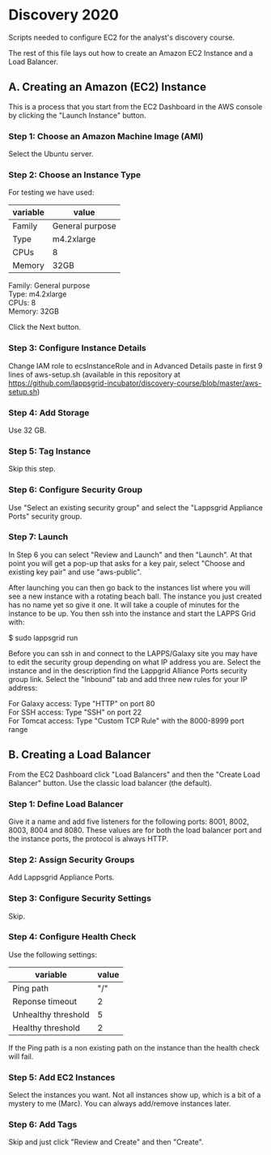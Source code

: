 # Discovery 2020

Scripts needed to configure EC2 for the analyst's discovery course. 

The rest of this file lays out how to create an Amazon EC2 Instance and a Load Balancer.

## A. Creating an Amazon (EC2) Instance

This is a process that you start from the EC2 Dashboard in the AWS console by clicking the "Launch Instance" button.

### Step 1: Choose an Amazon Machine Image (AMI)

Select the Ubuntu server.

### Step 2: Choose an Instance Type

For testing we have used:

| variable   | value           |
| ---------- | --------------- |
| Family     | General purpose |
| Type       | m4.2xlarge      |
| CPUs       | 8               |
| Memory     | 32GB            |

Family: General purpose<br/>
Type: m4.2xlarge<br/>
CPUs: 8<br/>
Memory: 32GB

Click the Next button.

### Step 3: Configure Instance Details

Change IAM role to ecsInstanceRole and in Advanced Details paste in first 9 lines of aws-setup.sh (available in this repository at https://github.com/lappsgrid-incubator/discovery-course/blob/master/aws-setup.sh)

### Step 4: Add Storage

Use 32 GB.

### Step 5: Tag Instance

Skip this step.

### Step 6: Configure Security Group

Use "Select an existing security group" and select the "Lappsgrid Appliance Ports" security group.

### Step 7: Launch

In Step 6 you can select "Review and Launch" and then "Launch". At that point you will get a pop-up that asks for a key pair, select "Choose and existing key pair" and use "aws-public".

After launching you can then go back to the instances list where you will see a new instance with a rotating beach ball. The instance you just created has no name yet so give it one. It will take a couple of minutes for the instance to be up. You then ssh into the instance and start the LAPPS Grid with:

$ sudo lappsgrid run

Before you can ssh in and connect to the LAPPS/Galaxy site you may have to edit the security group depending on what IP address you are. Select the instance and in the description find the Lappgrid Alliance Ports security group link. Select the "Inbound" tab and add three new rules for your IP address: 

For Galaxy access: Type "HTTP" on port 80<br/>
For SSH access: Type "SSH" on port 22<br/>
For Tomcat access: Type "Custom TCP Rule" with the 8000-8999 port range


## B. Creating a Load Balancer

From the EC2 Dashboard click "Load Balancers" and then the "Create Load Balancer" button. Use the classic load balancer (the default).

### Step 1: Define Load Balancer

Give it a name and add five listeners for the following ports: 8001, 8002, 8003, 8004 and 8080. These values are for both the load balancer port and the instance ports, the protocol is always HTTP.

### Step 2: Assign Security Groups

Add Lappsgrid Appliance Ports.

### Step 3: Configure Security Settings

Skip.

### Step 4: Configure Health Check

Use the following settings:

| variable            | value |
| ------------------- | ----  |
| Ping path           | "/"   |
| Reponse timeout     | 2     |
| Unhealthy threshold | 5     |
| Healthy threshold   | 2     |

If the Ping path is a non existing path on the instance than the health check will fail.

### Step 5: Add EC2 Instances

Select the instances you want. Not all instances show up, which is a bit of a mystery to me (Marc). You can always add/remove instances later.

### Step 6: Add Tags

Skip and just click "Review and Create" and then "Create".

